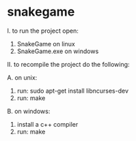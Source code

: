 # snakegame

I. to run the project open:
1. SnakeGame on linux
2. SnakeGame.exe on windows 


II. to recompile the project do the following:

A. on unix:
1. run: sudo apt-get install libncurses-dev
2. run: make

B. on windows: 
1. install a c++ compiler
2. run: make